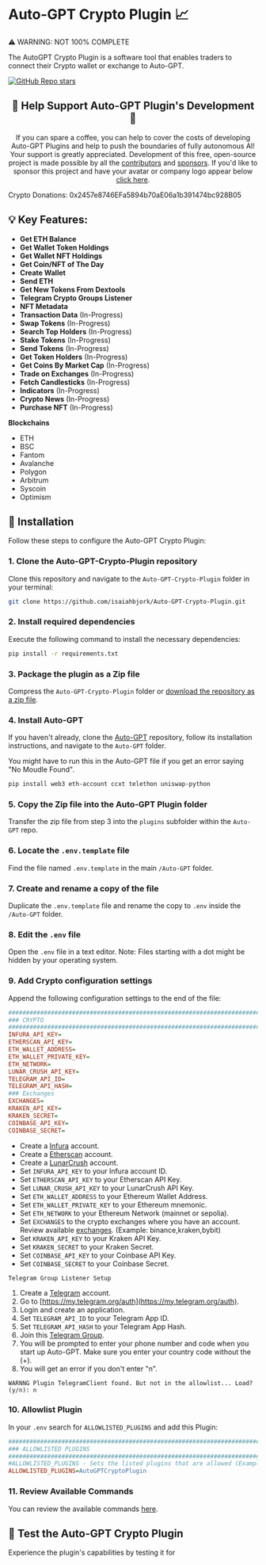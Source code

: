 # Auto-GPT Crypto Plugin 📈

⚠️ WARNING: NOT 100% COMPLETE

The AutoGPT Crypto Plugin is a software tool that enables traders to connect their Crypto wallet or exchange to Auto-GPT.


[![GitHub Repo stars](https://img.shields.io/github/stars/isaiahbjork/Auto-GPT-Crypto-Plugin?style=social)](https://github.com/isaiahbjork/Auto-GPT-Crypto-Plugin/stargazers)

<h2 align="center"> 💖 Help Support Auto-GPT Plugin's Development 💖</h2>
<p align="center">
If you can spare a coffee, you can help to cover the costs of developing Auto-GPT Plugins and help to push the boundaries of fully autonomous AI!
Your support is greatly appreciated. Development of this free, open-source project is made possible by all the <a href="https://github.com/isaiahbjork/Auto-GPT-Crypto-Plugin/graphs/contributors">contributors</a> and <a href="https://github.com/sponsors/isaiahbjork">sponsors</a>. If you'd like to sponsor this project and have your avatar or company logo appear below <a href="https://github.com/sponsors/isaiahbjork">click here</a>.

Crypto Donations: 0x2457e8746EFa5894b70aE06a1b391474bc928B05
</p>

## 💡 Key Features:

- **Get ETH Balance**
- **Get Wallet Token Holdings**
- **Get Wallet NFT Holdings**
- **Get Coin/NFT of The Day**
- **Create Wallet**
- **Send ETH**
- **Get New Tokens From Dextools**
- **Telegram Crypto Groups Listener**
- **NFT Metadata**
- **Transaction Data**  (In-Progress)
- **Swap Tokens**  (In-Progress)
- **Search Top Holders**  (In-Progress)
- **Stake Tokens** (In-Progress)
- **Send Tokens**  (In-Progress)
- **Get Token Holders**  (In-Progress)
- **Get Coins By Market Cap**  (In-Progress)
- **Trade on Exchanges**  (In-Progress)
- **Fetch Candlesticks**  (In-Progress)
- **Indicators**  (In-Progress)
- **Crypto News**  (In-Progress)
- **Purchase NFT**  (In-Progress)

**Blockchains**
- ETH
- BSC
- Fantom
- Avalanche
- Polygon
- Arbitrum
- Syscoin
- Optimism
## 🔧 Installation

Follow these steps to configure the Auto-GPT Crypto Plugin:

### 1. Clone the Auto-GPT-Crypto-Plugin repository

Clone this repository and navigate to the `Auto-GPT-Crypto-Plugin` folder in your terminal:

```bash
git clone https://github.com/isaiahbjork/Auto-GPT-Crypto-Plugin.git
```

### 2. Install required dependencies

Execute the following command to install the necessary dependencies:

```bash
pip install -r requirements.txt
```

### 3. Package the plugin as a Zip file

Compress the `Auto-GPT-Crypto-Plugin` folder or [download the repository as a zip file](https://github.com/isaiahbjork/Auto-GPT-Crypto-Plugin/archive/refs/heads/master.zip).

### 4. Install Auto-GPT

If you haven't already, clone the [Auto-GPT](https://github.com/Significant-Gravitas/Auto-GPT) repository, follow its installation instructions, and navigate to the `Auto-GPT` folder.

You might have to run this in the Auto-GPT file if you get an error saying "No Moudle Found".

```bash
pip install web3 eth-account ccxt telethon uniswap-python
```

### 5. Copy the Zip file into the Auto-GPT Plugin folder

Transfer the zip file from step 3 into the `plugins` subfolder within the `Auto-GPT` repo.

### 6. Locate the `.env.template` file

Find the file named `.env.template` in the main `/Auto-GPT` folder.

### 7. Create and rename a copy of the file

Duplicate the `.env.template` file and rename the copy to `.env` inside the `/Auto-GPT` folder.

### 8. Edit the `.env` file

Open the `.env` file in a text editor. Note: Files starting with a dot might be hidden by your operating system.

### 9. Add Crypto configuration settings

Append the following configuration settings to the end of the file:

```ini
################################################################################
### CRYPTO
################################################################################
INFURA_API_KEY=
ETHERSCAN_API_KEY=
ETH_WALLET_ADDRESS=
ETH_WALLET_PRIVATE_KEY=
ETH_NETWORK=
LUNAR_CRUSH_API_KEY=
TELEGRAM_API_ID=
TELEGRAM_API_HASH=
### Exchanges
EXCHANGES=
KRAKEN_API_KEY=
KRAKEN_SECRET=
COINBASE_API_KEY=
COINBASE_SECRET=
```

- Create a [Infura](https://infura.io) account.
- Create a [Etherscan](https://etherscan.io) account.
- Create a [LunarCrush](https://lunarcrush.com) account.
- Set `INFURA_API_KEY` to your Infura account ID.
- Set `ETHERSCAN_API_KEY` to your Etherscan API Key.
- Set `LUNAR_CRUSH_API_KEY` to your LunarCrush API Key.
- Set `ETH_WALLET_ADDRESS` to your Ethereum Wallet Address.
- Set `ETH_WALLET_PRIVATE_KEY` to your Ethereum mnemonic.
- Set `ETH_NETWORK` to your Ethereum Network (mainnet or sepolia).
- Set `EXCHANGES` to the crypto exchanges where you have an account. Review available [exchanges](/src/auto_gpt_crypto/exchanges.txt). (Example: binance,kraken,bybit)
- Set `KRAKEN_API_KEY` to your Kraken API Key.
- Set `KRAKEN_SECRET` to your Kraken Secret.
- Set `COINBASE_API_KEY` to your Coinbase API Key.
- Set `COINBASE_SECRET` to your Coinbase Secret.

`Telegram Group Listener Setup`
1. Create a [Telegram](https://telegram.com) account.
2. Go to [https://my.telegram.org/auth](https://my.telegram.org/auth).
3. Login and create an application.
4. Set `TELEGRAM_API_ID` to your Telegram App ID.
5. Set `TELEGRAM_API_HASH` to your Telegram App Hash.
6. Join this [Telegram Group](https://t.me/DEXTNewPairsBot).
7. You will be prompted to enter your phone number and code when you start up Auto-GPT. Make sure you enter your country code without the (+).
8. You will get an error if you don't enter "n".
```
WARNNG Plugin TelegramClient found. But not in the allowlist... Load? (y/n): n
```
### 10. Allowlist Plugin

In your `.env` search for `ALLOWLISTED_PLUGINS` and add this Plugin:

```ini
################################################################################
### ALLOWLISTED PLUGINS
################################################################################
#ALLOWLISTED_PLUGINS - Sets the listed plugins that are allowed (Example: plugin1,plugin2,plugin3)
ALLOWLISTED_PLUGINS=AutoGPTCryptoPlugin
```

### 11. Review Available Commands
You can review the available commands [here](/src/auto_gpt_crypto/commands.txt).

## 🧪 Test the Auto-GPT Crypto Plugin

Experience the plugin's capabilities by testing it for

